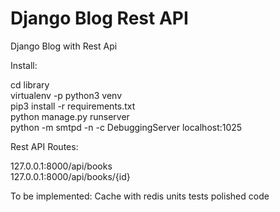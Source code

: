 # Django Blog Rest API
 Django Blog with Rest Api

Install:

cd library<br>
virtualenv -p python3 venv<br>
pip3 install -r requirements.txt<br>
python manage.py runserver<br>
python -m smtpd -n -c DebuggingServer localhost:1025<br>

Rest API Routes:

127.0.0.1:8000/api/books<br>
127.0.0.1:8000/api/books/{id}<br>

To be implemented:
Cache with redis
units tests
polished code
